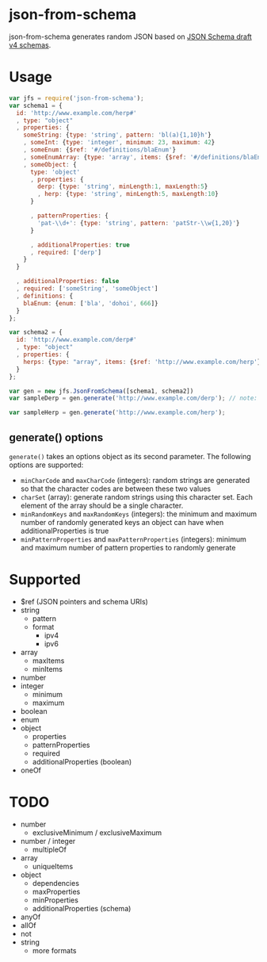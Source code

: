 # json-from-schema

json-from-schema generates random JSON based on [JSON Schema draft v4 schemas](http://json-schema.org).

# Usage

```javascript
var jfs = require('json-from-schema');
var schema1 = {
  id: 'http://www.example.com/herp#'
  , type: "object"
  , properties: {
    someString: {type: 'string', pattern: 'bl(a){1,10}h'}
    , someInt: {type: 'integer', minimum: 23, maximum: 42}
    , someEnum: {$ref: '#/definitions/blaEnum'}
    , someEnumArray: {type: 'array', items: {$ref: '#/definitions/blaEnum'}, minItems: 5, maxItems: 8}
    , someObject: {
      type: 'object'
      , properties: {
        derp: {type: 'string', minLength:1, maxLength:5}
        , herp: {type: 'string', minLength:5, maxLength:10}
      }

      , patternProperties: {
        'pat-\\d+': {type: 'string', pattern: 'patStr-\\w{1,20}'}
      }

      , additionalProperties: true
      , required: ['derp']
    }
  }

  , additionalProperties: false
  , required: ['someString', 'someObject']
  , definitions: {
    blaEnum: {enum: ['bla', 'dohoi', 666]}
  }
};

var schema2 = {
  id: 'http://www.example.com/derp#'
  , type: "object"
  , properties: {
    herps: {type: "array", items: {$ref: 'http://www.example.com/herp'}}
  }
};

var gen = new jfs.JsonFromSchema([schema1, schema2])
var sampleDerp = gen.generate('http://www.example.com/derp'); // note: no hash at the end

var sampleHerp = gen.generate('http://www.example.com/herp');

```

## generate() options

`generate()` takes an options object as its second parameter. The following options are supported:

* `minCharCode` and `maxCharCode` (integers): random strings are generated so that the character codes are between these two values
* `charSet` (array): generate random strings using this character set. Each element of the array should be a single character.
* `minRandomKeys` and `maxRandomKeys` (integers): the minimum and maximum number of randomly generated keys an object can have when additionalProperties is true
* `minPatternProperties` and `maxPatternProperties` (integers): minimum and maximum number of pattern properties to randomly generate

# Supported

* $ref (JSON pointers and schema URIs)
* string
  * pattern
  * format
    * ipv4
    * ipv6
* array
  * maxItems
  * minItems
* number
* integer
  * minimum
  * maximum
* boolean
* enum
* object
  * properties
  * patternProperties
  * required
  * additionalProperties (boolean)
* oneOf

# TODO

* number
  * exclusiveMinimum / exclusiveMaximum
* number / integer
  * multipleOf
* array
  * uniqueItems
* object
  * dependencies
  * maxProperties
  * minProperties
  * additionalProperties (schema)
* anyOf
* allOf
* not
* string
  * more formats
